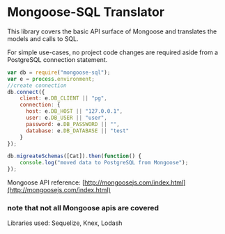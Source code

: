 # Mongoose-SQL Translator

This library covers the basic API surface of Mongoose and translates the models and calls to SQL.

For simple use-cases, no project code changes are required aside from a PostgreSQL connection statement.

```js
var db = require("mongoose-sql");
var e = process.environment;
//create connection
db.connect({
    client: e.DB_CLIENT || "pg",
    connection: {
      host: e.DB_HOST || "127.0.0.1",
      user: e.DB_USER || "user",
      password: e.DB_PASSWORD || "",
      database: e.DB_DATABASE || "test"
    }
});

db.migreateSchemas([Cat]).then(function() {
    console.log("moved data to PostgreSQL from Mongoose");
});
```

Mongoose API reference:
[http://mongoosejs.com/index.html](http://mongoosejs.com/index.html)
### note that not all Mongoose apis are covered

Libraries used: Sequelize, Knex, Lodash